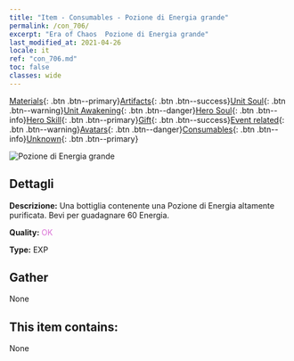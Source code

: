 ```yaml
---
title: "Item - Consumables - Pozione di Energia grande"
permalink: /con_706/
excerpt: "Era of Chaos  Pozione di Energia grande"
last_modified_at: 2021-04-26
locale: it
ref: "con_706.md"
toc: false
classes: wide
---
```

 [Materials](/ItemsIT/){: .btn .btn--primary}[Artifacts](/ItemsIT/Artifacts/){: .btn .btn--success}[Unit Soul](/ItemsIT/UnitSoul/){: .btn .btn--warning}[Unit Awakening](/ItemsIT/UnitAwakening/){: .btn .btn--danger}[Hero Soul](/ItemsIT/HeroSoul/){: .btn .btn--info}[Hero Skill](/ItemsIT/HeroSkill/){: .btn .btn--primary}[Gift](/ItemsIT/Gift/){: .btn .btn--success}[Event related](/ItemsIT/Events/){: .btn .btn--warning}[Avatars](/ItemsIT/Avatars/){: .btn .btn--danger}[Consumables](/ItemsIT/Consumables/){: .btn .btn--info}[Unknown](/ItemsIT/Unknown/){: .btn .btn--primary}

 ![Pozione di Energia grande](/images/t/i_506.png)

## Dettagli
 **Descrizione:** Una bottiglia contenente una Pozione di Energia altamente purificata. Bevi per guadagnare 60 Energia.

 **Quality:** <span style="color: #DA70D6">OK</span>

 **Type:** EXP

## Gather

  None

## This item contains:

  None

